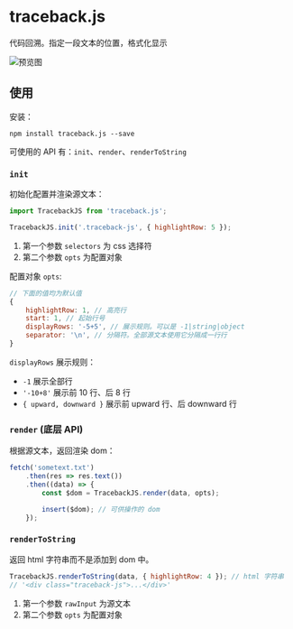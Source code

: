 # traceback.js

代码回溯。指定一段文本的位置，格式化显示

![预览图](https://tao-1252397519.cos.ap-shanghai.myqcloud.com/github-projects/traceback-js.jpg)

## 使用

安装：

```shell
npm install traceback.js --save
```

可使用的 API 有：`init`、`render`、`renderToString`

### `init`

初始化配置并渲染源文本：

```javascript
import TracebackJS from 'traceback.js';

TracebackJS.init('.traceback-js', { highlightRow: 5 });
```

1. 第一个参数 `selectors` 为 css 选择符
2. 第二个参数 `opts` 为配置对象

配置对象 `opts`:

```javascript
// 下面的值均为默认值
{
    highlightRow: 1, // 高亮行
    start: 1, // 起始行号
    displayRows: '-5+5', // 展示规则。可以是 -1|string|object
    separator: '\n', // 分隔符。全部源文本使用它分隔成一行行
}
```

`displayRows` 展示规则：

+ `-1` 展示全部行
+ `'-10+8'` 展示前 10 行、后 8 行
+ `{ upward, downward }` 展示前 upward 行、后 downward 行

### `render` (底层 API)

根据源文本，返回渲染 dom：

```javascript
fetch('sometext.txt')
    .then(res => res.text())
    .then((data) => {
        const $dom = TracebackJS.render(data, opts);

        insert($dom); // 可供操作的 dom
    });
```

### `renderToString`

返回 html 字符串而不是添加到 dom 中。

```javascript
TracebackJS.renderToString(data, { highlightRow: 4 }); // html 字符串
// '<div class="traceback-js">...</div>'
```

1. 第一个参数 `rawInput` 为源文本
2. 第二个参数 `opts` 为配置对象
